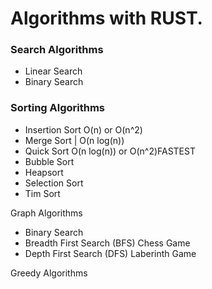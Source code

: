 # Algorithms with RUST.

### Search Algorithms
* Linear Search
* Binary Search

### Sorting Algorithms
* Insertion Sort O(n) or O(n^2)
* Merge Sort | O(n log(n))
* Quick Sort O(n log(n)) or O(n^2)FASTEST
* Bubble Sort
* Heapsort
* Selection Sort
* Tim Sort

Graph Algorithms 
* Binary Search
* Breadth First Search (BFS) Chess Game
* Depth First Search (DFS) Laberinth Game

Greedy Algorithms 

